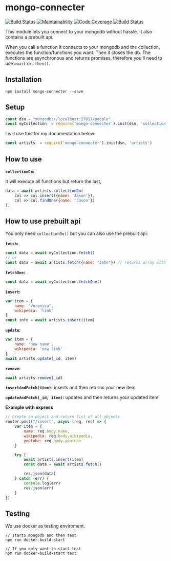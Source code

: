 # mongo-connecter

[![Build Status](https://travis-ci.org/Nicklas766/mongo-connecter.svg?branch=master)](https://travis-ci.org/Nicklas766/mongo-connecter)
[![Maintainability](https://api.codeclimate.com/v1/badges/81e618dabfb2cc92e091/maintainability)](https://codeclimate.com/github/Nicklas766/mongo-connecter/maintainability)
[![Code Coverage](https://scrutinizer-ci.com/g/Nicklas766/mongo-connecter/badges/coverage.png?b=master)](https://scrutinizer-ci.com/g/Nicklas766/mongo-connecter/?branch=master)
[![Build Status](https://scrutinizer-ci.com/g/Nicklas766/mongo-connecter/badges/build.png?b=master)](https://scrutinizer-ci.com/g/Nicklas766/mongo-connecter/build-status/master)

This module lets you connect to your mongodb without hassle. It also contains a prebuilt api.

When you call a function it connects to your mongodb and the collection, executes the function/functions you want. Then it closes the db.
The functions are asynchronous and returns promises, therefore you'll need to use `await` or `.then()`.


## Installation

```
npm install mongo-connecter --save
```

## Setup
```javascript
const dsn = "mongodb://localhost:27017/people"
const myCollection  = require('mongo-connecter').init(dsn, 'collection')
```
I will use this for my documentation below:
```javascript
const artists  = require('mongo-connecter').init(dsn, 'artists')
```

## How to use
**`collectionDo`:**

It will execute all functions but return the last,
```javascript
data = await artists.collectionDo(
    col => col.insert({name: 'Jason'}),
    col => col.findOne({name: 'Jason'})
);
```
## How to use prebuilt api
You only need `collectionDo()` but you can also use the prebuilt api:

**`fetch`:**
```javascript
const data = await myCollection.fetch()
// or
const data = await artists.fetch({name: "John"}) // returns array with artists with name john
```
**`fetchOne`:**
```javascript
const data = await myCollection.fetchOne()
```
**`insert`:**
```javascript
var item = {
    name: "Veronica",
    wikipedia: 'link'
}
const info = await artists.insert(item)
```

**`update`:**
```javascript
var item = {
    name: 'new name',
    wikipedia: 'new link'
}
await artists.update(_id, item)
```

**`remove`:**
```javascript
await artists.remove(_id)
```

**`insertAndFetch(item)`:** inserts and then returns your new item

**`updateAndFetch(_id, item)`:** updates and then returns your updated item



**Example with express**
```javascript
// Create an object and return list of all objects
router.post("/insert", async (req, res) => {
    var item = {
        name: req.body.name,
        wikipedia: req.body.wikipedia,
        youtube: req.body.youtube
    }

    try {
        await artists.insert(item)
        const data = await artists.fetch()

        res.json(data)
    } catch (err) {
        console.log(err)
        res.json(err)
    }
})
```

## Testing

We use docker as testing enviroment.

```
// starts mongodb and then test
npm run docker-build-start

// If you only want to start test
npm run docker-build-start test
```
